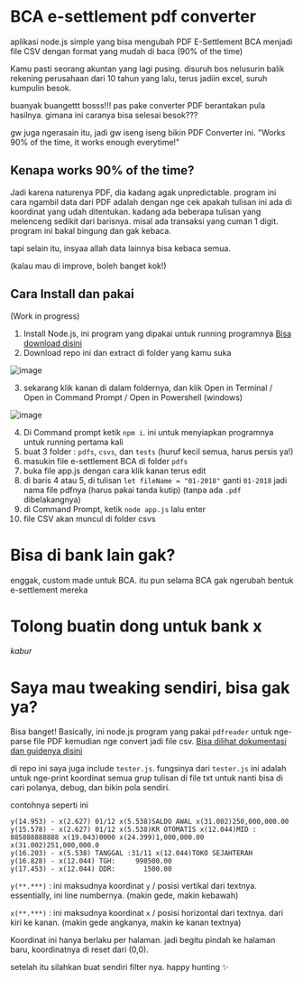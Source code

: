 # BCA e-settlement pdf converter
aplikasi node.js simple yang bisa mengubah PDF E-Settlement BCA menjadi file CSV dengan format yang mudah di baca (90% of the time)

Kamu pasti seorang akuntan yang lagi pusing. disuruh bos nelusurin balik rekening perusahaan dari 10 tahun yang lalu, terus jadiin excel, suruh kumpulin besok.

buanyak buangettt bosss!!! pas pake converter PDF berantakan pula hasilnya. gimana ini caranya bisa selesai besok???

gw juga ngerasain itu, jadi gw iseng iseng bikin PDF Converter ini. "Works 90% of the time, it works enough everytime!"

## Kenapa works 90% of the time?
Jadi karena naturenya PDF, dia kadang agak unpredictable. program ini cara ngambil data dari PDF adalah dengan nge cek apakah tulisan ini ada di koordinat yang udah ditentukan. kadang ada beberapa tulisan yang melenceng sedikit dari barisnya. misal ada transaksi yang cuman 1 digit. program ini bakal bingung dan gak kebaca. 

tapi selain itu, insyaa allah data lainnya bisa kebaca semua.

(kalau mau di improve, boleh banget kok!)

## Cara Install dan pakai 
(Work in progress)
1. Install Node.js, ini program yang dipakai untuk running programnya [Bisa download disini](https://nodejs.org/en/download)
2. Download repo ini dan extract di folder yang kamu suka

![image](https://github.com/swawif/bca-e-settlement-pdf-converter/assets/35835489/9a98b416-3955-437d-a480-ba20c9890f64)


3. sekarang klik kanan di dalam foldernya, dan klik Open in Terminal / Open in Command Prompt / Open in Powershell (windows)

![image](https://github.com/swawif/bca-e-settlement-pdf-converter/assets/35835489/a13183f9-33c4-4dff-9412-0171e96d7bf2)

4. Di Command prompt ketik `npm i`. ini untuk menyiapkan programnya untuk running pertama kali
5. buat 3 folder : `pdfs`, `csvs`, dan `tests` (huruf kecil semua, harus persis ya!)
6. masukin file e-settlement BCA di folder `pdfs`
7. buka file app.js dengan cara klik kanan terus edit 
8. di baris 4 atau 5, di tulisan `let fileName = "01-2018"` ganti `01-2018` jadi nama file pdfnya (harus pakai tanda kutip) (tanpa ada `.pdf` dibelakangnya)
9. di Command Prompt, ketik `node app.js` lalu enter
10. file CSV akan muncul di folder csvs

# Bisa di bank lain gak?
enggak, custom made untuk BCA. itu pun selama BCA gak ngerubah bentuk e-settlement mereka

# Tolong buatin dong untuk bank x
*kabur*

# Saya mau tweaking sendiri, bisa gak ya?
Bisa banget! Basically, ini node.js program yang pakai `pdfreader` untuk nge-parse file PDF kemudian nge convert jadi file csv. [Bisa dilihat dokumentasi dan guidenya disini](https://www.npmjs.com/package/pdfreader)

di repo ini saya juga include `tester.js`. fungsinya dari `tester.js` ini adalah untuk nge-print koordinat semua grup tulisan di file txt untuk nanti bisa di cari polanya, debug, dan bikin pola sendiri.

contohnya seperti ini
```
y(14.953) - x(2.627) 01/12 x(5.538)SALDO AWAL x(31.002)250,000,000.00
y(15.578) - x(2.627) 01/12 x(5.538)KR OTOMATIS x(12.044)MID : 885888888888 x(19.043)0000 x(24.399)1,000,000.00 x(31.002)251,000,000.0
y(16.203) - x(5.538) TANGGAL :31/11 x(12.044)TOKO SEJAHTERAH
y(16.828) - x(12.044) TGH:     998500.00
y(17.453) - x(12.044) DDR:       1500.00
```

`y(**.***)` : ini maksudnya koordinat `y` / posisi vertikal dari textnya. essentially, ini line numbernya. (makin gede, makin kebawah)

`x(**.***)` : ini maksudnya koordinat `x` / posisi horizontal dari textnya. dari kiri ke kanan. (makin gede angkanya, makin ke kanan textnya)

Koordinat ini hanya berlaku per halaman. jadi begitu pindah ke halaman baru, koordinatnya di reset dari (0,0).

setelah itu silahkan buat sendiri filter nya. happy hunting ✨

